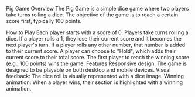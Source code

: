 Pig Game
Overview
The Pig Game is a simple dice game where two players take turns rolling a dice. The objective of the game is to reach a certain score first, typically 100 points.

How to Play
Each player starts with a score of 0.
Players take turns rolling a dice.
If a player rolls a 1, they lose their current score and it becomes the next player's turn.
If a player rolls any other number, that number is added to their current score.
A player can choose to "Hold", which adds their current score to their total score.
The first player to reach the winning score (e.g., 100 points) wins the game.
Features
Responsive design: The game is designed to be playable on both desktop and mobile devices.
Visual feedback: The dice roll is visually represented with a dice image.
Winning animation: When a player wins, their section is highlighted with a winning animation.
